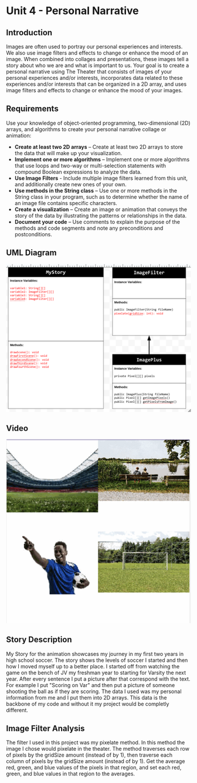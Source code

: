 # Unit 4 - Personal Narrative

## Introduction

Images are often used to portray our personal experiences and interests. We also use image filters and effects to change or enhance the mood of an image. When combined into collages and presentations, these images tell a story about who we are and what is important to us. Your goal is to create a personal narrative using The Theater that consists of images of your personal experiences and/or interests, incorporates data related to these experiences and/or interests that can be organized in a 2D array, and uses image filters and effects to change or enhance the mood of your images.

## Requirements

Use your knowledge of object-oriented programming, two-dimensional (2D) arrays, and algorithms to create your personal narrative collage or animation:

- **Create at least two 2D arrays** – Create at least two 2D arrays to store the data that will make up your visualization.
- **Implement one or more algorithms** – Implement one or more algorithms that use loops and two-way or multi-selection statements with compound Boolean expressions to analyze the data.
- **Use Image Filters** - Include multiple image filters learned from this unit, and additionally create new ones of your own.
- **Use methods in the String class** – Use one or more methods in the String class in your program, such as to determine whether the name of an image file contains specific characters.
- **Create a visualization** – Create an image or animation that conveys the story of the data by illustrating the patterns or relationships in the data.
- **Document your code** – Use comments to explain the purpose of the methods and code segments and note any preconditions and postconditions.

## UML Diagram
![UML Diagram for my project](<Unit 6 UML diagram.png>)

## Video
[![Thumbnail for my projet](thumbnail.png)](https://www.youtube.com/shorts/NVvjYGwHhmA)

## Story Description
My Story for the animation showcases my journey in my first two years in high school soccer. The story shows the levels of soccer I started and then how I moved myself up to a better place. I started off from watching the game on the bench of JV my freshman year to starting for Varsity the next year. After every sentence I put a picture after that correspond with the text. For example I put "Scoring on Var" and then put a picture of someone shooting the ball as if they are scoring. The data I used was my personal information from me and I put them into 2D arrays. This data is the backbone of my code and without it my project would be completly different.

## Image Filter Analysis
The filter I used in this project was my pixelate method. In this method the image I chose would pixelate in the theater. The method traverses each row of pixels by the gridSize amount (instead of by 1), then traverse each column of pixels by the gridSize amount (instead of by 1). Get the average red, green, and blue values of the pixels in that region, and set each red, green, and blue values in that region to the averages. 
